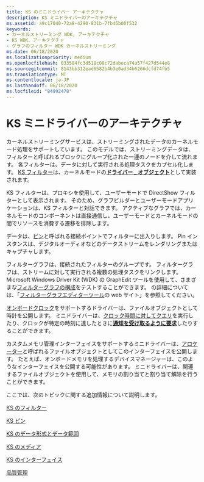 ```yaml
---
title: KS のミニドライバー アーキテクチャ
description: KS ミニドライバーのアーキテクチャ
ms.assetid: a9c17040-72a8-4290-831b-7fb46b00f532
keywords:
- カーネルストリーミング WDK, アーキテクチャ
- KS WDK、アーキテクチャ
- グラフのフィルター WDK カーネルストリーミング
ms.date: 06/18/2020
ms.localizationpriority: medium
ms.openlocfilehash: 033584fc3d518c08c72dabeca74a57f427d544e8
ms.sourcegitcommit: 8143bb312ead6582b4b3e0ad34b6266dcfd74fb5
ms.translationtype: MT
ms.contentlocale: ja-JP
ms.lasthandoff: 06/18/2020
ms.locfileid: "84992478"
---
```

# <a name="ks-minidriver-architecture"></a>KS ミニドライバーのアーキテクチャ

カーネルストリーミングサービスは、ストリーミングされたデータのカーネルモード処理をサポートしています。 このモデルでは、ストリーミングデータは、フィルターと呼ばれるブロックにグループ化された一連のノードを介して流れます。 各フィルターは、データに対して実行される処理タスクをカプセル化します。 [KS フィルター](ks-filters.md)は、カーネルモードの[**ドライバー \_ オブジェクト**](https://docs.microsoft.com/windows-hardware/drivers/ddi/wdm/ns-wdm-_driver_object)として実装されます。

KS フィルターは、プロキシを使用して、ユーザーモードで DirectShow フィルターとして表示されます。 そのため、グラフビルダーとユーザーモードアプリケーションは、KS フィルターと対話できます。 アクティブなグラフでは、カーネルモードのコンポーネントは直接通信し、ユーザーモードとカーネルモードの間でリソースを消費する遷移を排除します。

データは、[ピン](ks-pins.md)と呼ばれる接続ポイントでフィルターに出入りします。 Pin インスタンスは、デジタルオーディオなどのデータストリームをレンダリングまたはキャプチャします。

フィルターグラフは、接続されたフィルターのグループです。 フィルターグラフは、ストリームに対して実行される複数の処理タスクをリンクします。 Microsoft Windows Driver Kit (WDK) の GraphEdit ツールを使用して、さまざまな[フィルターグラフの構成](filter-graph-examples.md)をテストすることができます。 の詳細については、「[フィルターグラフエディターツール](https://docs.microsoft.com/windows/win32/directshow/simulating-graph-building-with-graphedit)の web サイト」を参照してください。

[オンボードクロック](ks-clocks.md)をサポートするドライバーは、ファイルオブジェクトとして時計を公開します。 ミニドライバーは、[クロック時間に対してクエリ](https://docs.microsoft.com/windows-hardware/drivers/stream/kspropsetid-clock)を実行したり、クロックが特定の時刻に達したときに[**通知を受け取るように要求**](https://docs.microsoft.com/windows-hardware/drivers/stream/kseventsetid-clock)したりすることができます。

カスタムメモリ管理インターフェイスをサポートするミニドライバーは、[アロケーター](ks-allocators.md)と呼ばれるファイルオブジェクトとしてこのインターフェイスを公開します。 たとえば、オンボードメモリを処理するデバイスマネージャーは、このようなインターフェイスを公開する可能性があります。 ミニドライバーは、関連するファイルオブジェクトを使用して、メモリの割り当てと割り当て解除を行うことができます。

ここでは、次のトピックに関する追加情報について説明します。

[KS のフィルター](ks-filters.md)

[KS ピン](ks-pins.md)

[KS のデータ形式とデータ範囲](ks-data-formats-and-data-ranges.md)

[KS のメディア](ks-mediums.md)

[KS のインターフェイス](ks-interfaces.md)

[品質管理](quality-management.md)
